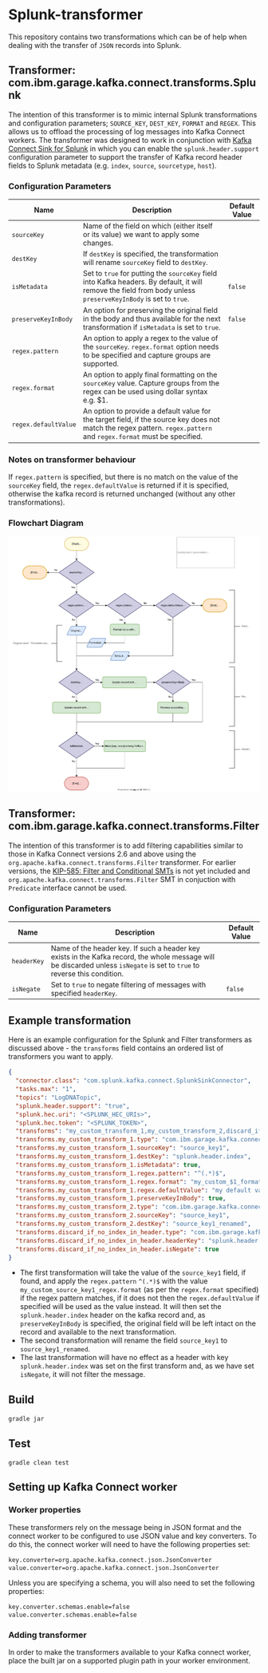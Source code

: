 # Splunk-transformer

This repository contains two transformations which can be of help when dealing with the transfer of `JSON` records into Splunk.

## Transformer: com.ibm.garage.kafka.connect.transforms.Splunk

The intention of this transformer is to mimic internal Splunk transformations and configuration parameters; `SOURCE_KEY`, `DEST_KEY`, `FORMAT` and `REGEX`. This allows us to offload the processing of log messages into Kafka Connect workers. The transformer was designed to work in conjunction with [Kafka Connect Sink for Splunk](https://github.com/splunk/kafka-connect-splunk) in which you can enable the `splunk.header.support` configuration parameter to support the transfer of Kafka record header fields to Splunk metadata (e.g. `index`, `source`, `sourcetype`, `host`).

### Configuration Parameters

| Name                 | Description                                                                                                                                                          | Default Value |
| -------------------- | -------------------------------------------------------------------------------------------------------------------------------------------------------------------- | ------------- |
| `sourceKey`          | Name of the field on which (either itself or its value) we want to apply some changes.                                                                               |               |
| `destKey`            | If `destKey` is specified, the transformation will rename `sourceKey` field to `destKey`.                                                                            |               |
| `isMetadata`         | Set to `true` for putting the `sourceKey` field into Kafka headers. By default, it will remove the field from body unless `preserveKeyInBody` is set to `true`.      | `false`       |
| `preserveKeyInBody`  | An option for preserving the original field in the body and thus available for the next transformation if `isMetadata` is set to `true`.                             | `false`       |
| `regex.pattern`      | An option to apply a regex to the value of the `sourceKey`. `regex.format` option needs to be specified and capture groups are supported.                            |               |
| `regex.format`       | An option to apply final formatting on the `sourceKey` value. Capture groups from the regex can be used using dollar syntax e.g. $1.                                 |               |
| `regex.defaultValue` | An option to provide a default value for the target field, if the source key does not match the regex pattern. `regex.pattern` and `regex.format` must be specified. |               |

### Notes on transformer behaviour

If `regex.pattern` is specified, but there is no match on the value of the `sourceKey` field, the `regex.defaultValue` is returned if it is specified, otherwise the kafka record is returned unchanged (without any other transformations).

### Flowchart Diagram

![Flowchart Diagram](/doc/architecture-flowchart.svg)

## Transformer: com.ibm.garage.kafka.connect.transforms.Filter

The intention of this transformer is to add filtering capabilities similar to those in Kafka Connect versions 2.6 and above using the `org.apache.kafka.connect.transforms.Filter` transformer. For earlier versions, the [KIP-585: Filter and Conditional SMTs](https://cwiki.apache.org/confluence/display/KAFKA/KIP-585%3A+Filter+and+Conditional+SMTs) is not yet included and `org.apache.kafka.connect.transforms.Filter` SMT in conjuction with `Predicate` interface cannot be used.

### Configuration Parameters

| Name        | Description                                                                                                                                                                | Default Value |
| ----------- | -------------------------------------------------------------------------------------------------------------------------------------------------------------------------- | ------------- |
| `headerKey` | Name of the header key. If such a header key exists in the Kafka record, the whole message will be discarded unless `isNegate` is set to `true` to reverse this condition. |               |
| `isNegate`  | Set to `true` to negate filtering of messages with specified `headerKey`.                                                                                                  | `false`       |

## Example transformation

Here is an example configuration for the Splunk and Filter transformers as discussed above - the `transforms` field contains an ordered list of transformers you want to apply.

```json
{
  "connector.class": "com.splunk.kafka.connect.SplunkSinkConnector",
  "tasks.max": "1",
  "topics": "LogDNATopic",
  "splunk.header.support": "true",
  "splunk.hec.uri": "<SPLUNK_HEC_URIs>",
  "splunk.hec.token": "<SPLUNK_TOKEN>",
  "transforms": "my_custom_transform_1,my_custom_transform_2,discard_if_no_index_in_header",
  "transforms.my_custom_transform_1.type": "com.ibm.garage.kafka.connect.transforms.Splunk",
  "transforms.my_custom_transform_1.sourceKey": "source_key1",
  "transforms.my_custom_transform_1.destKey": "splunk.header.index",
  "transforms.my_custom_transform_1.isMetadata": true,
  "transforms.my_custom_transform_1.regex.pattern": "^(.*)$",
  "transforms.my_custom_transform_1.regex.format": "my_custom_$1_format",
  "transforms.my_custom_transform_1.regex.defaultValue": "my default value",
  "transforms.my_custom_transform_1.preserveKeyInBody": true,
  "transforms.my_custom_transform_2.type": "com.ibm.garage.kafka.connect.transforms.Splunk",
  "transforms.my_custom_transform_2.sourceKey": "source_key1",
  "transforms.my_custom_transform_2.destKey": "source_key1_renamed",
  "transforms.discard_if_no_index_in_header.type": "com.ibm.garage.kafka.connect.transforms.Filter",
  "transforms.discard_if_no_index_in_header.headerKey": "splunk.header.index",
  "transforms.discard_if_no_index_in_header.isNegate": true
}
```

- The first transformation will take the value of the `source_key1` field, if found, and apply the `regex.pattern` `^(.*)$` with the value `my_custom_source_key1_regex.format` (as per the `regex.format` specified) if the regex pattern matches, if it does not then the `regex.defaultValue` if specified will be used as the value instead. It will then set the `splunk.header.index` header on the kafka record and, as `preserveKeyInBody` is specified, the original field will be left intact on the record and available to the next transformation.
- The second transformation will rename the field `source_key1` to `source_key1_renamed`.
- The last transformation will have no effect as a header with key `splunk.header.index` was set on the first transform and, as we have set `isNegate`, it will not filter the message.

## Build

```
gradle jar
```

## Test

```
gradle clean test
```

## Setting up Kafka Connect worker

### Worker properties

These transformers rely on the message being in JSON format and the connect worker to be configured to use JSON value and key converters. To do this, the connect worker will need to have the following properties set:

```
key.converter=org.apache.kafka.connect.json.JsonConverter
value.converter=org.apache.kafka.connect.json.JsonConverter
```

Unless you are specifying a schema, you will also need to set the following properties:

```
key.converter.schemas.enable=false
value.converter.schemas.enable=false
```

### Adding transformer

In order to make the transformers available to your Kafka connect worker, place the built jar on a supported plugin path in your worker environment.

